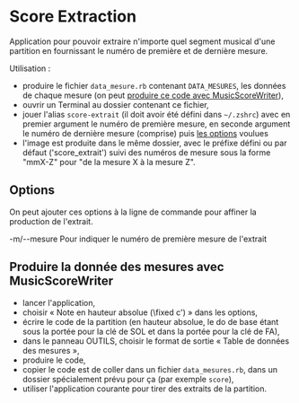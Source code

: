 # Score Extraction

Application pour pouvoir extraire n'importe quel segment musical d'une partition en fournissant le numéro de première et de dernière mesure.

Utilisation :

* produire le fichier `data_mesure.rb` contenant `DATA_MESURES`, les données de chaque mesure (on peut [produire ce code avec MusicScoreWriter](#produce-data-with-musicscorewriter)),
* ouvrir un Terminal au dossier contenant ce fichier,
* jouer l'alias `score-extrait` (il doit avoir été défini dans `~/.zshrc`) avec en premier argument le numéro de première mesure, en seconde argument le numéro de dernière mesure (comprise) puis [les options](#options) voulues
* l'image est produite dans le même dossier, avec le préfixe défini ou par défaut ('score_extrait') suivi des numéros de mesure sous la forme "mmX-Z" pour "de la mesure X à la mesure Z".


<a name="options"></a>

## Options

On peut ajouter ces options à la ligne de commande pour affiner la production de l'extrait.

-m/--mesure   Pour indiquer le numéro de première mesure de l'extrait


<a name="produce-data-with-musicscorewriter"></a>

## Produire la donnée des mesures avec MusicScoreWriter

* lancer l'application,
* choisir « Note en hauteur absolue (\fixed c') » dans les options,
* écrire le code de la partition (en hauteur absolue, le do de base étant sous la portée pour la clé de SOL et dans la portée pour la clé de FA),
* dans le panneau OUTILS, choisir le format de sortie « Table de données des mesures »,
* produire le code,
* copier le code est de coller dans un fichier `data_mesures.rb`, dans un dossier spécialement prévu pour ça (par exemple `score`),
* utiliser l'application courante pour tirer des extraits de la partition.
